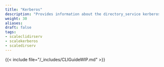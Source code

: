 ```yaml
---
title: "Kerberos"
description: "Provides information about the directory_service kerberos namespace in the TrueNAS CLI. Includes command syntax and common commands."
weight: 30
aliases:
draft: false
tags:
- scaleclidirserv
- scalekerberos
- scaledirserv
---
```




{{< include file="/_includes/CLIGuideWIP.md" >}}
